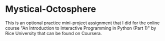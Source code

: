 # Mystical-Octosphere
This is an optional practice mini-project assignment that I did for the online course "An Introduction to Interactive Programming in Python (Part 1)" by Rice University that can be found on Coursera. 

